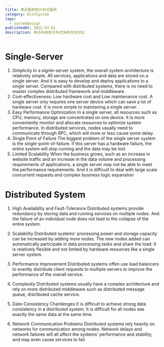```yaml
---
title: 单点服务和分布式服务
category: DistSystem
tags:
  - systemDesign
publishedAt: 2022-03-01
description: 单点系统和分布式系统优劣对比
---
```


# Single-Server

1. Simplicity
In a signle-server system, the overall system architecture is relatively simple. All services, applications and data are stored on a single server.
And it is easy to develop and deploy applications to a single server. 
Compared with distributed systems, there is no need to master complex distributed framework and middleware.
2. Cost-effectiveness: Low hardware cost and Low maintenance cost.
A single server only requires one server device which can save a lot of hardware cost.
It is more simple to maintaning a single server.
3. Easy Performance Optimization
In a single server, all resources such as CPU, memory, storage are concentrated on one device. It is more conveniently monitor and allocate resources to optimize system performance.
In distributed services, nodes usually need to communicate through RPC, which will more or less cause some delay.
4. Single Point of Failure
The biggest problem of the single server system is the single-point-of-failure. if this server has a hardware failure, the entire system will stop running and the data may be lost.
5. Limited Scalability
When the business grows, such as an increase in website traffic and an increase in the data volume and processing requirements of applications, a single server may not be able to meet the performance requirements.
And it is difficult to deal with large scale concurrent requests and complex business logic expansiion
# Distributed System

1. High Availability and Fault-Tolerance
Distributed systems provide redundancy by storing data and running services on multiple nodes.
And the failure of an individual node does not lead to the collapse of the entire system.

2. Scalability
Distributed systems' processing power and storage capacity can be increased by adding more nodes. The new nodes added can automatically participate in data processing tasks and share the load.
It is relatively flexible and not limited by hardware resources like a single server system.

3. Performance Improvement
Distributed systems offen use load balancers to evently distribute client requests to multiple servers to improve the performance of the overall service.

4. Complexity
Distributed systems usually have a complex architecture and rely on more distributed middleware such as distributed message queue, distributed cache service.

5. Date-Consistency Chanllenges
It is difficult to achieve strong data consistency in a distributed system. It is difficult for all nodes see exactly the same data at the same time.

6. Network Communication Problems
Distributed systems rely heavily on networks for communication among nodes. Network delays and network failures will all affect the systems' performance and stability, and may even cause services to fail.